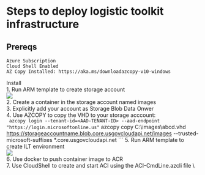# Steps to deploy logistic toolkit infrastructure

## Prereqs
    Azure Subscription
    Cloud Shell Enabled
    AZ Copy Installed: https://aka.ms/downloadazcopy-v10-windows

Install \
    1. Run ARM template to create storage account \
    <a href="https://portal.azure.us/#create/Microsoft.Template/uri/https%3A%2F%2Fraw.githubusercontent.com%2Fpaulhakim%2FLogisticsToolkit%2Fmaster%2FCreateStorageForImage.json"  target="_blank">
    <img src="http://azuredeploy.net/AzureGov.png"/>
    </a> \
    2. Create a container in the storage account named images \
    3. Explicitly add your account as Storage Blob Data Onwer \
    4. Use AZCOPY to copy the VHD to your storage acccount: \
        ``` 
        azcopy login --tenant-id=<AAD-TENANT-ID> --aad-endpoint "https://login.microsoftonline.us"
        ``` 
        azcopy copy C:\images\abcd.vhd https://storageaccountname.blob.core.usgovcloudapi.net/images --trusted-microsoft-suffixes *.core.usgovcloudapi.net
        ``` 
    5. Run ARM template to create ILT environment \
    <a href="https://portal.azure.us/#create/Microsoft.Template/uri/https%3A%2F%2Fraw.githubusercontent.com%2Fpaulhakim%2FLogisticsToolkit%2Fmaster%2Fazuredeploy.json"  target="_blank">
    <img src="http://azuredeploy.net/AzureGov.png"/>
    </a> \
    6. Use docker to push container image to ACR \
    7. Use CloudShell to create and start ACI using the ACI-CmdLine.azcli file \




